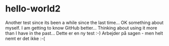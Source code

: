 # hello-world2
Another test since its been a while since the last time...
OK something about myself. I am getting to know GitHub better...
Thinking about using it more than I have in the past...
Dette er en ny test :-)
Arbejder på sagen - men helt nemt er det ikke :-(